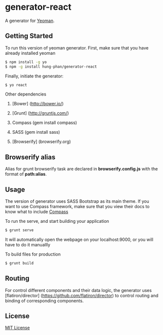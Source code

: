 # generator-react

A generator for [Yeoman](http://yeoman.io).


## Getting Started

To run this version of yeoman generator. First, make sure that you have already installed yeoman

```bash
$ npm install -g yo
$ npm -g install hung-phan/generator-react
```

Finally, initiate the generator:

```bash
$ yo react
```

Other dependencies

1. [Bower] (http://bower.io/)

2. [Grunt] (http://gruntjs.com/)

3. Compass (gem install compass)

4. SASS (gem install sass)

5. [Browserify] (browserify.org)

## Browserify alias
Alias for grunt browserify task are declared in __browserify.config.js__ with the format of __path:alias__.

## Usage

The version of generator uses SASS Bootstrap as its main theme. If you want to use Compass framework, make sure that you
view their docs to know what to include [Compass](http://compass-style.org/reference/compass)

To run the serve, and start building your application
```bash
$ grunt serve
```
It will automatically open the webpage on your localhost:9000, or you will have to do it manuallly

To build files for production
```bash
$ grunt build
```

## Routing

For control different components and their data logic, the generator uses [flatiron/director] (https://github.com/flatiron/director)
to control routing and binding of corresponding components.

## License

[MIT License](http://en.wikipedia.org/wiki/MIT_License)
